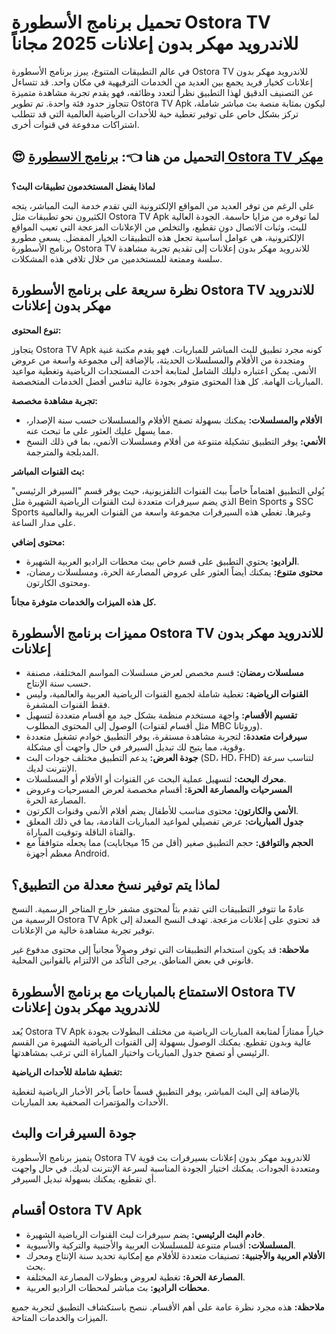 # تحميل برنامج الأسطورة Ostora TV للاندرويد مهكر بدون إعلانات 2025 مجاناً


في عالم التطبيقات المتنوع، يبرز برنامج الأسطورة Ostora TV للاندرويد مهكر بدون إعلانات كخيار فريد يجمع بين العديد من الخدمات الترفيهية في مكان واحد. قد تتساءل عن التصنيف الدقيق لهذا التطبيق نظراً لتعدد وظائفه، فهو يقدم تجربة مشاهدة متميزة تتجاوز حدود فئة واحدة. تم تطوير Ostora TV Apk  ليكون بمثابة منصة بث مباشر شاملة، تركز بشكل خاص على توفير تغطية حية للأحداث الرياضية العالمية التي قد تتطلب اشتراكات مدفوعة في قنوات أخرى.

##  😍 التحميل من هنا 👈: [برنامج الاسطورة Ostora TV مهكر](https://knooz.xyz/ostora-tv/)

**لماذا يفضل المستخدمون تطبيقات البث؟**

على الرغم من توفر العديد من المواقع الإلكترونية التي تقدم خدمة البث المباشر، يتجه الكثيرون نحو تطبيقات مثل Ostora TV Apk لما توفره من مزايا حاسمة. الجودة العالية للبث، وثبات الاتصال دون تقطيع، والتخلص من الإعلانات المزعجة التي تعيب المواقع الإلكترونية، هي عوامل أساسية تجعل هذه التطبيقات الخيار المفضل. يسعى مطورو برنامج الأسطورة Ostora TV للاندرويد مهكر بدون إعلانات إلى تقديم تجربة مشاهدة سلسة وممتعة للمستخدمين من خلال تلافي هذه المشكلات.

## نظرة سريعة على برنامج الأسطورة Ostora TV للاندرويد مهكر بدون إعلانات

**تنوع المحتوى:**

يتجاوز Ostora TV Apk كونه مجرد تطبيق للبث المباشر للمباريات. فهو يقدم مكتبة غنية ومتجددة من الأفلام والمسلسلات الحديثة، بالإضافة إلى مجموعة واسعة من عروض الأنمي. يمكن اعتباره دليلك الشامل لمتابعة أحدث المستجدات الرياضية وتغطية مواعيد المباريات الهامة. كل هذا المحتوى متوفر بجودة عالية تنافس أفضل الخدمات المتخصصة.

**تجربة مشاهدة مخصصة:**

*   **الأفلام والمسلسلات:** يمكنك بسهولة تصفح الأفلام والمسلسلات حسب سنة الإصدار، مما يسهل عليك العثور على ما تبحث عنه.
*   **الأنمي:**  يوفر التطبيق تشكيلة متنوعة من أفلام ومسلسلات الأنمي، بما في ذلك النسخ المدبلجة والمترجمة.

**بث القنوات المباشر:**

يُولي التطبيق اهتماماً خاصاً ببث القنوات التلفزيونية، حيث يوفر قسم "السيرفر الرئيسي" الذي يضم سيرفرات متعددة لبث القنوات الرياضية الشهيرة مثل Bein Sports و SSC Sports وغيرها. تغطي هذه السيرفرات مجموعة واسعة من القنوات العربية والعالمية على مدار الساعة.

**محتوى إضافي:**

*   **الراديو:**  يحتوي التطبيق على قسم خاص ببث محطات الراديو العربية الشهيرة.
*   **محتوى متنوع:**  يمكنك أيضاً العثور على عروض المصارعة الحرة، ومسلسلات رمضان، ومحتوى الكارتون.

**كل هذه الميزات والخدمات متوفرة مجاناً.**

## مميزات برنامج الأسطورة Ostora TV للاندرويد مهكر بدون إعلانات

*   **مسلسلات رمضان:** قسم مخصص لعرض مسلسلات المواسم المختلفة، مصنفة حسب سنة الإنتاج.
*   **القنوات الرياضية:**  تغطية شاملة لجميع القنوات الرياضية العربية والعالمية، وليس فقط القنوات المشفرة.
*   **تقسيم الأقسام:** واجهة مستخدم منظمة بشكل جيد مع أقسام متعددة لتسهيل الوصول إلى المحتوى المطلوب (مثل أقسام لقنوات MBC وروتانا).
*   **سيرفرات متعددة:**  لتجربة مشاهدة مستقرة، يوفر التطبيق خوادم تشغيل متعددة وقوية، مما يتيح لك تبديل السيرفر في حال واجهت أي مشكلة.
*   **جودة العرض:**  يدعم التطبيق مختلف جودات البث (SD، HD، FHD) لتناسب سرعة الإنترنت لديك.
*   **محرك البحث:**  لتسهيل عملية البحث عن القنوات أو الأفلام أو المسلسلات.
*   **المسرحيات والمصارعة الحرة:**  أقسام مخصصة لعرض المسرحيات وعروض المصارعة الحرة.
*   **الأنمي والكارتون:**  محتوى مناسب للأطفال يضم أفلام الأنمي وقنوات الكرتون.
*   **جدول المباريات:**  عرض تفصيلي لمواعيد المباريات القادمة، بما في ذلك المعلق والقناة الناقلة وتوقيت المباراة.
*   **الحجم والتوافق:**  حجم التطبيق صغير (أقل من 15 ميجابايت) مما يجعله متوافقاً مع معظم أجهزة Android.

## لماذا يتم توفير نسخ معدلة من التطبيق؟

عادةً ما تتوفر التطبيقات التي تقدم بثاً لمحتوى مشفر خارج المتاجر الرسمية. النسخ الرسمية من Ostora TV Apk قد تحتوي على إعلانات مزعجة. تهدف النسخ المعدلة إلى توفير تجربة مشاهدة خالية من الإعلانات.

**ملاحظة:**  قد يكون استخدام التطبيقات التي توفر وصولاً مجانياً إلى محتوى مدفوع غير قانوني في بعض المناطق. يرجى التأكد من الالتزام بالقوانين المحلية.

## الاستمتاع بالمباريات مع برنامج الأسطورة Ostora TV للاندرويد مهكر بدون إعلانات

يُعد Ostora TV Apk خياراً ممتازاً لمتابعة المباريات الرياضية من مختلف البطولات بجودة عالية وبدون تقطيع. يمكنك الوصول بسهولة إلى القنوات الرياضية الشهيرة من القسم الرئيسي أو تصفح جدول المباريات واختيار المباراة التي ترغب بمشاهدتها.

**تغطية شاملة للأحداث الرياضية:**

بالإضافة إلى البث المباشر، يوفر التطبيق قسماً خاصاً بآخر الأخبار الرياضية لتغطية الأحداث والمؤتمرات الصحفية بعد المباريات.

## جودة السيرفرات والبث

يتميز برنامج الأسطورة Ostora TV للاندرويد مهكر بدون إعلانات بسيرفرات بث قوية ومتعددة الجودات. يمكنك اختيار الجودة المناسبة لسرعة الإنترنت لديك. في حال واجهت أي تقطيع، يمكنك بسهولة تبديل السيرفر.

## أقسام Ostora TV Apk

*   **خادم البث الرئيسي:**  يضم سيرفرات لبث القنوات الرياضية الشهيرة.
*   **المسلسلات:**  أقسام متنوعة للمسلسلات العربية والأجنبية والتركية والأسيوية.
*   **الأفلام العربية والأجنبية:**  تصنيفات متعددة للأفلام مع إمكانية تحديد سنة الإنتاج ومحرك بحث.
*   **المصارعة الحرة:**  تغطية لعروض وبطولات المصارعة المختلفة.
*   **محطات الراديو:**  بث مباشر لمحطات الراديو العربية.

**ملاحظة:**  هذه مجرد نظرة عامة على أهم الأقسام. ننصح باستكشاف التطبيق لتجربة جميع الميزات والخدمات المتاحة.
